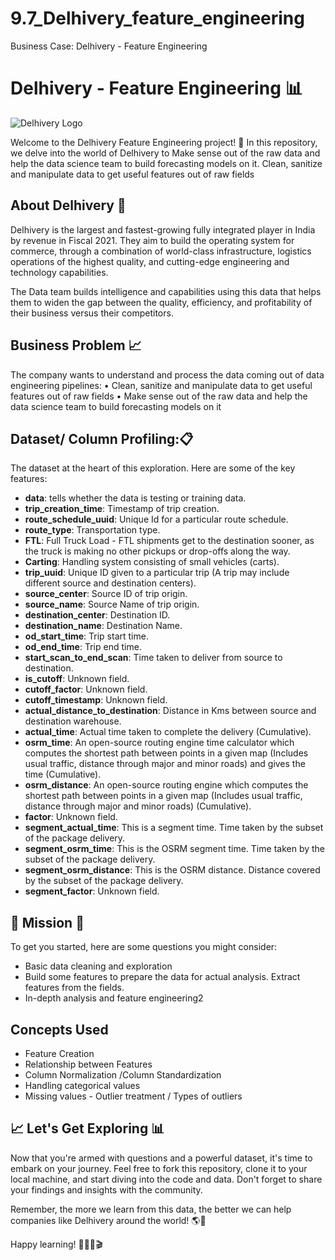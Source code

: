 # 9.7_Delhivery_feature_engineering
Business Case: Delhivery - Feature Engineering

# Delhivery - Feature Engineering 📊

![Delhivery Logo]([https://upload.wikimedia.org/wikipedia/commons/thumb/2/23/Delhivery_Logo_%282019%29.png/1920px-Delhivery_Logo_%282019%29.png])

Welcome to the Delhivery Feature Engineering project! 🎉 In this repository, we delve into the world of Delhivery to Make sense out of the raw data and help the data science team to build forecasting models on it. Clean, sanitize and manipulate data to get useful features out of raw fields

## About Delhivery 🚚

Delhivery is the largest and fastest-growing fully integrated player in India by revenue in Fiscal 2021. They aim to build the operating system for commerce, through a combination of world-class infrastructure, logistics operations of the highest quality, and cutting-edge engineering and technology capabilities.

The Data team builds intelligence and capabilities using this data that helps them to widen the gap between the quality, efficiency, and profitability of their business versus their competitors.

## Business Problem 📈

The company wants to understand and process the data coming out of data engineering pipelines:
• Clean, sanitize and manipulate data to get useful features out of raw fields
• Make sense out of the raw data and help the data science team to build forecasting models on it

## Dataset/ Column Profiling:📋

The dataset at the heart of this exploration. Here are some of the key features:

- **data**: tells whether the data is testing or training data.
- **trip_creation_time**: Timestamp of trip creation.
- **route_schedule_uuid**: Unique Id for a particular route schedule.
- **route_type**: Transportation type.
- **FTL**: Full Truck Load - FTL shipments get to the destination sooner, as the truck is making no other pickups or drop-offs along the way.
- **Carting**: Handling system consisting of small vehicles (carts).
- **trip_uuid**: Unique ID given to a particular trip (A trip may include different source and destination centers).
- **source_center**: Source ID of trip origin.
- **source_name**: Source Name of trip origin.
- **destination_center**: Destination ID.
- **destination_name**: Destination Name.
- **od_start_time**: Trip start time.
- **od_end_time**: Trip end time.
- **start_scan_to_end_scan**: Time taken to deliver from source to destination.
- **is_cutoff**: Unknown field.
- **cutoff_factor**: Unknown field.
- **cutoff_timestamp**: Unknown field.
- **actual_distance_to_destination**: Distance in Kms between source and destination warehouse.
- **actual_time**: Actual time taken to complete the delivery (Cumulative).
- **osrm_time**: An open-source routing engine time calculator which computes the shortest path between points in a given map (Includes usual traffic, distance through major and minor roads) and gives the time (Cumulative).
- **osrm_distance**: An open-source routing engine which computes the shortest path between points in a given map (Includes usual traffic, distance through major and minor roads) (Cumulative).
- **factor**: Unknown field.
- **segment_actual_time**: This is a segment time. Time taken by the subset of the package delivery.
- **segment_osrm_time**: This is the OSRM segment time. Time taken by the subset of the package delivery.
- **segment_osrm_distance**: This is the OSRM distance. Distance covered by the subset of the package delivery.
- **segment_factor**: Unknown field.

## 🚀 Mission 🚀

To get you started, here are some questions you might consider:

- Basic data cleaning and exploration
- Build some features to prepare the data for actual analysis. Extract features from the fields.
- In-depth analysis and feature engineering2

## Concepts Used 
- Feature Creation
- Relationship between Features
- Column Normalization /Column Standardization
- Handling categorical values
- Missing values - Outlier treatment / Types of outliers

## 📈 Let's Get Exploring 📊

Now that you're armed with questions and a powerful dataset, it's time to embark on your journey. Feel free to fork this repository, clone it to your local machine, and start diving into the code and data. Don't forget to share your findings and insights with the community.

Remember, the more we learn from this data, the better we can help companies like Delhivery around the world! 🌎🍿

Happy learning! 🚀👨‍💻🎬
